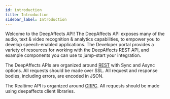 ```yaml
---
id: introduction
title: Introduction
sidebar_label: Introduction
---
```


Welcome to the DeepAffects API! The DeepAffects API exposes many of the audio, text & video recognition & analytics capabilities, to empower you to develop speech-enabled applications. The Developer portal provides a variety of resources for working with the DeepAffects REST API, and example components you can use to jump-start your integration.

The DeepAffects APIs are organized around [REST](http://en.wikipedia.org/wiki/Representational_State_Transfer) with Sync and Async options. All requests should be made over SSL. All request and response bodies, including errors, are encoded in JSON.

The Realtime API is organized around [GRPC](http://grpc.io). All requests should be made using deepaffects client libraries.
